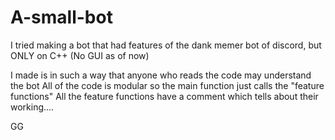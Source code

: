 # A-small-bot
I tried making a bot that had features of the dank memer bot of discord, but ONLY on C++ (No GUI as of now)

I made is in such a way that anyone who reads the code may understand the bot
All of the code is modular so the main function just calls the "feature functions"
All the feature functions have a comment which tells about their working....

GG
